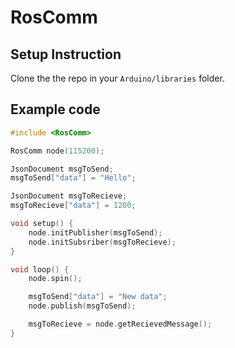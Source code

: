 # RosComm

## Setup Instruction 
Clone the the repo in your `Arduino/libraries` folder.

## Example code

```cpp
#include <RosComm>

RosComm node(115200);

JsonDocument msgToSend;
msgToSend["data"] = "Hello";

JsonDocument msgToRecieve;
msgToRecieve["data"] = 1200;

void setup() {
    node.initPublisher(msgToSend);
    node.initSubsriber(msgToRecieve);
}

void loop() {
    node.spin();

    msgToSend["data"] = "New data";
    node.publish(msgToSend);

    msgToRecieve = node.getRecievedMessage();
}
```